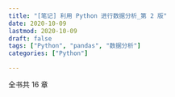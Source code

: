 ```yaml
---
title: "[笔记] 利用 Python 进行数据分析_第 2 版"
date: 2020-10-09
lastmod: 2020-10-09
draft: false
tags: ["Python", "pandas", "数据分析"]
categories: ["Python"]

---
```




全书共 16 章

